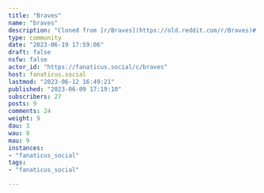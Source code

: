 ```yaml
---
title: "Braves" 
name: "braves"
description: "Cloned from [r/Braves](https://old.reddit.com/r/Braves)# Looking for mods!"
type: community
date: "2023-06-19 17:59:06"
draft: false
nsfw: false
actor_id: "https://fanaticus.social/c/braves"
host: fanaticus.social
lastmod: "2023-06-12 16:49:21"
published: "2023-06-09 17:19:10"
subscribers: 27
posts: 9
comments: 24
weight: 9
dau: 3
wau: 9
mau: 9
instances:
- "fanaticus_social"
tags: 
- "fanaticus_social"

---
```

